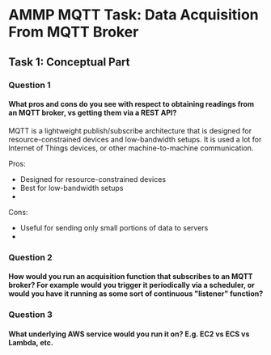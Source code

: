 # AMMP MQTT Task: Data Acquisition From MQTT Broker

## Task 1: Conceptual Part

### Question 1

#### What pros and cons do you see with respect to obtaining readings from an MQTT broker, vs getting them via a REST API?

MQTT is a lightweight publish/subscribe architecture that is designed for resource-constrained devices and low-bandwidth setups. It is used a lot for Internet of Things devices, or other machine-to-machine communication.

Pros:
* Designed for resource-constrained devices
* Best for low-bandwidth setups
* 

Cons:
* Useful for sending only small portions of data to servers
* 

### Question 2

#### How would you run an acquisition function that subscribes to an MQTT broker? For example would you trigger it periodically via a scheduler, or would you have it running as some sort of continuous "listener" function?

### Question 3

#### What underlying AWS service would you run it on? E.g. EC2 vs ECS vs Lambda, etc.

